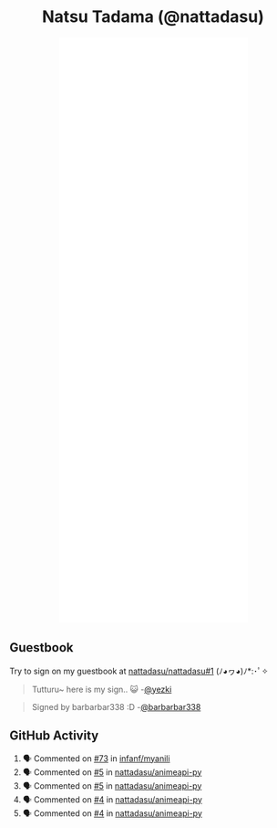 <div align="center">

# Natsu Tadama (@nattadasu)

![Github Metrics](github-metrics.svg)
</div>

## Guestbook

Try to sign on my guestbook at [nattadasu/nattadasu#1](https://github.com/nattadasu/nattadasu/issues/1) (ﾉ◕ヮ◕)ﾉ\*:･ﾟ✧

<!--START:guestbook-->
> Tutturu~  here is my sign.. :smiley_cat: 
> -[@yezki](https://github.com/yezki)

> Signed by barbarbar338 :D
> -[@barbarbar338](https://github.com/barbarbar338)
<!--END:guestbook-->

## GitHub Activity
<!--START_SECTION:activity-->
1. 🗣 Commented on [#73](https://github.com/infanf/myanili/issues/73#issuecomment-1858652039) in [infanf/myanili](https://github.com/infanf/myanili)
2. 🗣 Commented on [#5](https://github.com/nattadasu/animeapi-py/issues/5#issuecomment-1858646158) in [nattadasu/animeapi-py](https://github.com/nattadasu/animeapi-py)
3. 🗣 Commented on [#5](https://github.com/nattadasu/animeapi-py/issues/5#issuecomment-1858584804) in [nattadasu/animeapi-py](https://github.com/nattadasu/animeapi-py)
4. 🗣 Commented on [#4](https://github.com/nattadasu/animeapi-py/issues/4#issuecomment-1857251845) in [nattadasu/animeapi-py](https://github.com/nattadasu/animeapi-py)
5. 🗣 Commented on [#4](https://github.com/nattadasu/animeapi-py/issues/4#issuecomment-1857211011) in [nattadasu/animeapi-py](https://github.com/nattadasu/animeapi-py)
<!--END_SECTION:activity-->

